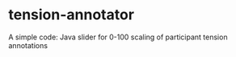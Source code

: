 # tension-annotator

A simple code: Java slider for 0-100 scaling of participant tension annotations
